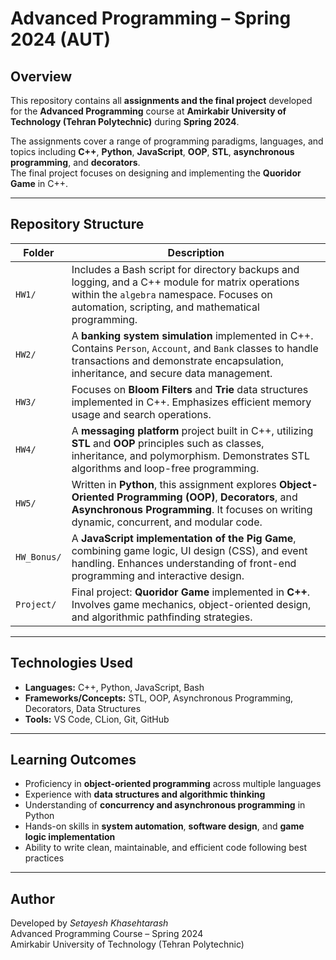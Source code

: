 # Advanced Programming – Spring 2024 (AUT)

##  Overview
This repository contains all **assignments and the final project** developed for the **Advanced Programming** course at **Amirkabir University of Technology (Tehran Polytechnic)** during **Spring 2024**.

The assignments cover a range of programming paradigms, languages, and topics including **C++**, **Python**, **JavaScript**, **OOP**, **STL**, **asynchronous programming**, and **decorators**.  
The final project focuses on designing and implementing the **Quoridor Game** in C++.

---

##  Repository Structure

| Folder | Description |
|--------|-------------|
| `HW1/` | Includes a Bash script for directory backups and logging, and a C++ module for matrix operations within the `algebra` namespace. Focuses on automation, scripting, and mathematical programming. |
| `HW2/` | A **banking system simulation** implemented in C++. Contains `Person`, `Account`, and `Bank` classes to handle transactions and demonstrate encapsulation, inheritance, and secure data management. |
| `HW3/` | Focuses on **Bloom Filters** and **Trie** data structures implemented in C++. Emphasizes efficient memory usage and search operations. |
| `HW4/` | A **messaging platform** project built in C++, utilizing **STL** and **OOP** principles such as classes, inheritance, and polymorphism. Demonstrates STL algorithms and loop-free programming. |
| `HW5/` | Written in **Python**, this assignment explores **Object-Oriented Programming (OOP)**, **Decorators**, and **Asynchronous Programming**. It focuses on writing dynamic, concurrent, and modular code. |
| `HW_Bonus/` | A **JavaScript implementation of the Pig Game**, combining game logic, UI design (CSS), and event handling. Enhances understanding of front-end programming and interactive design. |
| `Project/` | Final project: **Quoridor Game** implemented in **C++**. Involves game mechanics, object-oriented design, and algorithmic pathfinding strategies. |

---

##  Technologies Used
- **Languages:** C++, Python, JavaScript, Bash  
- **Frameworks/Concepts:** STL, OOP, Asynchronous Programming, Decorators, Data Structures  
- **Tools:** VS Code, CLion, Git, GitHub  

---

##  Learning Outcomes
- Proficiency in **object-oriented programming** across multiple languages  
- Experience with **data structures and algorithmic thinking**  
- Understanding of **concurrency and asynchronous programming** in Python  
- Hands-on skills in **system automation**, **software design**, and **game logic implementation**  
- Ability to write clean, maintainable, and efficient code following best practices  

---

##  Author
Developed by *Setayesh Khasehtarash*  
Advanced Programming Course – Spring 2024  
Amirkabir University of Technology (Tehran Polytechnic)

